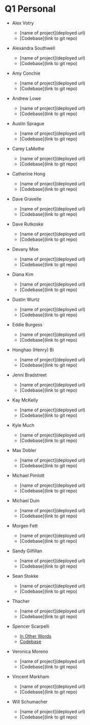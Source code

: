 # Q1 Personal

* Alex Votry
  * [name of project](deployed url)
  * [Codebase](link to git repo)

* Alexandra Southwell
  * [name of project](deployed url)
  * [Codebase](link to git repo)

* Amy Conchie
  * [name of project](deployed url)
  * [Codebase](link to git repo)

* Andrew Lowe
  * [name of project](deployed url)
  * [Codebase](link to git repo)

* Austin Sprague
  * [name of project](deployed url)
  * [Codebase](link to git repo)

* Carey LaMothe
  * [name of project](deployed url)
  * [Codebase](link to git repo)

* Catherine Hong
  * [name of project](deployed url)
  * [Codebase](link to git repo)

* Dave Gravelle
  * [name of project](deployed url)
  * [Codebase](link to git repo)

* Dave Rutkoske
  * [name of project](deployed url)
  * [Codebase](link to git repo)

* Devany Moe
  * [name of project](deployed url)
  * [Codebase](link to git repo)

* Diana Kim
  * [name of project](deployed url)
  * [Codebase](link to git repo)

* Dustin Wurtz
  * [name of project](deployed url)
  * [Codebase](link to git repo)

* Eddie Burgess
  * [name of project](deployed url)
  * [Codebase](link to git repo)

* Honghao (Henry) Bi
  * [name of project](deployed url)
  * [Codebase](link to git repo)

* Jenni Bradstreet
  * [name of project](deployed url)
  * [Codebase](link to git repo)

* Kay McKelly
  * [name of project](deployed url)
  * [Codebase](link to git repo)

* Kyle Much
  * [name of project](deployed url)
  * [Codebase](link to git repo)

* Max Dobler
  * [name of project](deployed url)
  * [Codebase](link to git repo)

* Michael Pimlott
  * [name of project](deployed url)
  * [Codebase](link to git repo)

* Michael Duin
  * [name of project](deployed url)
  * [Codebase](link to git repo)

* Morgen Fett
  * [name of project](deployed url)
  * [Codebase](link to git repo)

* Sandy Gilfillan
  * [name of project](deployed url)
  * [Codebase](link to git repo)

* Sean Stokke
  * [name of project](deployed url)
  * [Codebase](link to git repo)

* Thacher
  * [name of project](deployed url)
  * [Codebase](link to git repo)

* Spencer Scarpelli
  * [In Other Words](http://spencerscarpelli-inotherwords.surge.sh)
  * [Codebase](https://github.com/spencerscarpelli/g21-projects)

* Veronica Moreno
  * [name of project](deployed url)
  * [Codebase](link to git repo)

* Vincent Markham
  * [name of project](deployed url)
  * [Codebase](link to git repo)

* Will Schumacher
  * [name of project](deployed url)
  * [Codebase](link to git repo)
